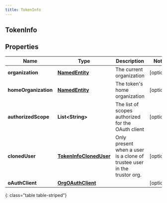 ```yaml
---
title: TokenInfo
---
```

## TokenInfo


## Properties

| Name | Type | Description | Notes |
| ------------ | ------------- | ------------- | ------------- |
| **organization** | <!----><!---->[**NamedEntity**](NamedEntity.html)<!----> | The current organization |  [optional] |
| **homeOrganization** | <!----><!---->[**NamedEntity**](NamedEntity.html)<!----> | The token&#39;s home organization |  [optional] |
| **authorizedScope** | <!----><!---->**List&lt;String&gt;**<!----> | The list of scopes authorized for the OAuth client |  [optional] |
| **clonedUser** | <!----><!---->[**TokenInfoClonedUser**](TokenInfoClonedUser.html)<!----> | Only present when a user is a clone of trustee user in the trustor org. |  [optional] |
| **oAuthClient** | <!----><!---->[**OrgOAuthClient**](OrgOAuthClient.html)<!----> |  |  [optional] |
{: class="table table-striped"}



